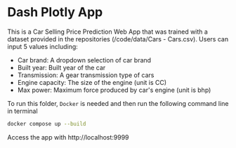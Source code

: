 # Dash Plotly App

This is a Car Selling Price Prediction Web App that was trained with a dataset provided in the repositories (/code/data/Cars - Cars.csv). Users can input 5 values including:
- Car brand: A dropdown selection of car brand
- Built year: Built year of the car
- Transmission: A gear transmission type of cars
- Engine capacity: The size of the engine (unit is CC)
- Max power: Maximum force produced by car's engine (unit is bhp)

To run this folder, `Docker` is needed and then run the following command line in terminal

```sh
docker compose up --build
```

Access the app with http://localhost:9999
